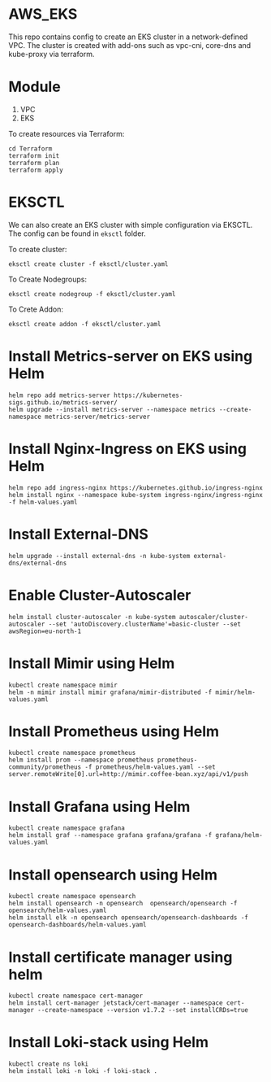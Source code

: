 # AWS_EKS

This repo contains config to create an EKS cluster in a network-defined VPC. The cluster is created with add-ons such as vpc-cni, core-dns and kube-proxy via terraform.

# Module
1. VPC
2. EKS

To create resources via Terraform:

```
cd Terraform
terraform init
terraform plan
terraform apply
```

# EKSCTL

We can also create an EKS cluster with simple configuration via EKSCTL. The config can be found in `eksctl` folder.

To create cluster:
```
eksctl create cluster -f eksctl/cluster.yaml
```

To Create Nodegroups:
```
eksctl create nodegroup -f eksctl/cluster.yaml
```

To Crete Addon:
```
eksctl create addon -f eksctl/cluster.yaml
```

# Install Metrics-server on EKS using Helm
```
helm repo add metrics-server https://kubernetes-sigs.github.io/metrics-server/
helm upgrade --install metrics-server --namespace metrics --create-namespace metrics-server/metrics-server
```

# Install Nginx-Ingress on EKS using Helm
```
helm repo add ingress-nginx https://kubernetes.github.io/ingress-nginx
helm install nginx --namespace kube-system ingress-nginx/ingress-nginx -f helm-values.yaml
```

# Install External-DNS
```
helm upgrade --install external-dns -n kube-system external-dns/external-dns
```

# Enable Cluster-Autoscaler
```
helm install cluster-autoscaler -n kube-system autoscaler/cluster-autoscaler --set 'autoDiscovery.clusterName'=basic-cluster --set awsRegion=eu-north-1
```

# Install Mimir using Helm
```
kubectl create namespace mimir
helm -n mimir install mimir grafana/mimir-distributed -f mimir/helm-values.yaml
```

# Install Prometheus using Helm
```
kubectl create namespace prometheus
helm install prom --namespace prometheus prometheus-community/prometheus -f prometheus/helm-values.yaml --set server.remoteWrite[0].url=http://mimir.coffee-bean.xyz/api/v1/push
```

# Install Grafana using Helm
```
kubectl create namespace grafana
helm install graf --namespace grafana grafana/grafana -f grafana/helm-values.yaml
```

# Install opensearch using Helm
```
kubectl create namespace opensearch
helm install opensearch -n opensearch  opensearch/opensearch -f opensearch/helm-values.yaml
helm install elk -n opensearch opensearch/opensearch-dashboards -f opensearch-dashboards/helm-values.yaml
```

# Install certificate manager using helm
```
kubectl create namespace cert-manager
helm install cert-manager jetstack/cert-manager --namespace cert-manager --create-namespace --version v1.7.2 --set installCRDs=true
```

# Install Loki-stack using Helm
```
kubectl create ns loki
helm install loki -n loki -f loki-stack .
```
